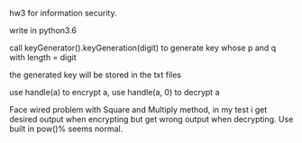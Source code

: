 hw3 for information security.

write in python3.6

call keyGenerator().keyGeneration(digit) to generate key whose p and q with length = digit

the generated key will be stored in the txt files

use handle(a) to encrypt a, use handle(a, 0) to decrypt a

Face wired problem with Square and Multiply method, in my test i get desired output when encrypting but get wrong output when decrypting. Use built in pow()% seems normal.
